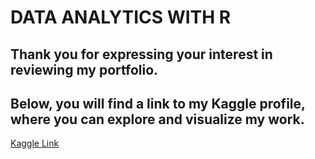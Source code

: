 # DATA ANALYTICS WITH R

## Thank you for expressing your interest in reviewing my portfolio.
## Below, you will find a link to my Kaggle profile, where you can explore and visualize my work.
[Kaggle Link](https://www.kaggle.com/code/andrewxyz323/bellabeat-case-study)
